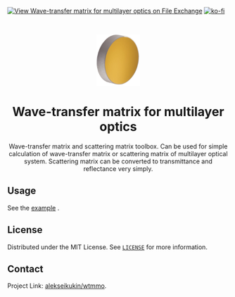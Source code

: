 [![View Wave-transfer matrix for multilayer optics on File Exchange](https://www.mathworks.com/matlabcentral/images/matlab-file-exchange.svg)](https://www.mathworks.com/matlabcentral/fileexchange/92463-wave-transfer-matrix-for-multilayer-optics) 
[![ko-fi](https://ko-fi.com/img/githubbutton_sm.svg)](https://ko-fi.com/V7V664FUA)

<br />
<p align="center">
  <a href="https://github.com/alekseikukin/wtmmo">
    <img src="images/logo.png" alt="Logo" width="100" height="117">
  </a>
  <h1 align="center">Wave-transfer matrix for multilayer optics</h1>
    <p align="center">
Wave-transfer matrix and scattering matrix toolbox. 
Can be used for simple calculation of  wave-transfer matrix or scattering 
matrix of multilayer optical system. Scattering matrix can be converted to 
transmittance and reflectance very simply.
  </p>
</p>

## Usage
See the [example](example.m) .

## License
Distributed under the MIT License. See [`LICENSE`](LICENSE) for more information.

## Contact
Project Link: [alekseikukin/wtmmo](https://github.com/alekseikukin/wtmmo).